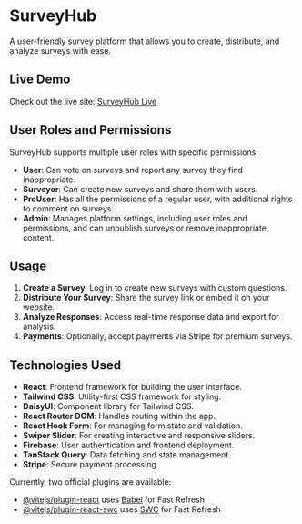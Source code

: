# SurveyHub

A user-friendly survey platform that allows you to create, distribute, and analyze surveys with ease.

## Live Demo
Check out the live site: [SurveyHub Live](https://assignment-12-33727.web.app)

## User Roles and Permissions
SurveyHub supports multiple user roles with specific permissions:

- **User**: Can vote on surveys and report any survey they find inappropriate.
- **Surveyor**: Can create new surveys and share them with users.
- **ProUser**: Has all the permissions of a regular user, with additional rights to comment on surveys.
- **Admin**: Manages platform settings, including user roles and permissions, and can unpublish surveys or remove inappropriate content.

## Usage
1. **Create a Survey**: Log in to create new surveys with custom questions.
2. **Distribute Your Survey**: Share the survey link or embed it on your website.
3. **Analyze Responses**: Access real-time response data and export for analysis.
4. **Payments**: Optionally, accept payments via Stripe for premium surveys.

## Technologies Used
- **React**: Frontend framework for building the user interface.
- **Tailwind CSS**: Utility-first CSS framework for styling.
- **DaisyUI**: Component library for Tailwind CSS.
- **React Router DOM**: Handles routing within the app.
- **React Hook Form**: For managing form state and validation.
- **Swiper Slider**: For creating interactive and responsive sliders.
- **Firebase**: User authentication and frontend deployment.
- **TanStack Query**: Data fetching and state management.
- **Stripe**: Secure payment processing.


Currently, two official plugins are available:

- [@vitejs/plugin-react](https://github.com/vitejs/vite-plugin-react/blob/main/packages/plugin-react/README.md) uses [Babel](https://babeljs.io/) for Fast Refresh
- [@vitejs/plugin-react-swc](https://github.com/vitejs/vite-plugin-react-swc) uses [SWC](https://swc.rs/) for Fast Refresh
